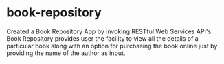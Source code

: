 # book-repository
Created a Book Repository App by invoking RESTful Web Services API's.  Book Repository provides user the facility to view all the details of a particular book along with an option for purchasing the book online just by providing the name of the author as input.
